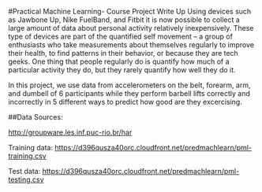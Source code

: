 #Practical Machine Learning- Course Project Write Up
Using devices such as Jawbone Up, Nike FuelBand, and Fitbit it is now possible to collect a large amount of data about personal activity relatively inexpensively. These type of devices are part of the quantified self movement – a group of enthusiasts who take measurements about themselves regularly to improve their health, to find patterns in their behavior, or because they are tech geeks. One thing that people regularly do is quantify how much of a particular activity they do, but they rarely quantify how well they do it.

In this project, we use data from accelerometers on the belt, forearm, arm, and dumbell of 6 participants while they perform barbell lifts correctly and incorrectly in 5 different ways to predict how good are they excercising.

##Data Sources:

http://groupware.les.inf.puc-rio.br/har

Training data: https://d396qusza40orc.cloudfront.net/predmachlearn/pml-training.csv

Test data: https://d396qusza40orc.cloudfront.net/predmachlearn/pml-testing.csv
